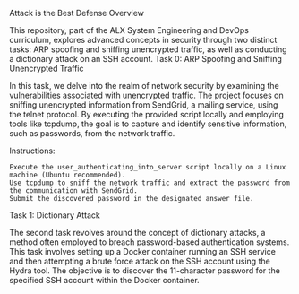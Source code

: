 Attack is the Best Defense
Overview

This repository, part of the ALX System Engineering and DevOps curriculum, explores advanced concepts in security through two distinct tasks: ARP spoofing and sniffing unencrypted traffic, as well as conducting a dictionary attack on an SSH account.
Task 0: ARP Spoofing and Sniffing Unencrypted Traffic

In this task, we delve into the realm of network security by examining the vulnerabilities associated with unencrypted traffic. The project focuses on sniffing unencrypted information from SendGrid, a mailing service, using the telnet protocol. By executing the provided script locally and employing tools like tcpdump, the goal is to capture and identify sensitive information, such as passwords, from the network traffic.

Instructions:

    Execute the user_authenticating_into_server script locally on a Linux machine (Ubuntu recommended).
    Use tcpdump to sniff the network traffic and extract the password from the communication with SendGrid.
    Submit the discovered password in the designated answer file.

Task 1: Dictionary Attack

The second task revolves around the concept of dictionary attacks, a method often employed to breach password-based authentication systems. This task involves setting up a Docker container running an SSH service and then attempting a brute force attack on the SSH account using the Hydra tool. The objective is to discover the 11-character password for the specified SSH account within the Docker container.